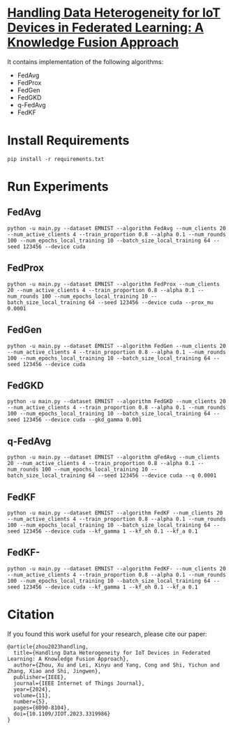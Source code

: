 # [Handling Data Heterogeneity for IoT Devices in Federated Learning: A Knowledge Fusion Approach](https://ieeexplore.ieee.org/abstract/document/10265259)
It contains implementation of the following algorithms:
* FedAvg
* FedProx
* FedGen
* FedGKD
* q-FedAvg
* FedKF

# Install Requirements
```shell
pip install -r requirements.txt
```

# Run Experiments

## FedAvg
```shell
python -u main.py --dataset EMNIST --algorithm FedAvg --num_clients 20 --num_active_clients 4 --train_proportion 0.8 --alpha 0.1 --num_rounds 100 --num_epochs_local_training 10 --batch_size_local_training 64 --seed 123456 --device cuda
```

## FedProx
```shell
python -u main.py --dataset EMNIST --algorithm FedProx --num_clients 20 --num_active_clients 4 --train_proportion 0.8 --alpha 0.1 --num_rounds 100 --num_epochs_local_training 10 --batch_size_local_training 64 --seed 123456 --device cuda --prox_mu 0.0001
```

## FedGen
```shell
python -u main.py --dataset EMNIST --algorithm FedGen --num_clients 20 --num_active_clients 4 --train_proportion 0.8 --alpha 0.1 --num_rounds 100 --num_epochs_local_training 10 --batch_size_local_training 64 --seed 123456 --device cuda
```

## FedGKD
```shell
python -u main.py --dataset EMNIST --algorithm FedGKD --num_clients 20 --num_active_clients 4 --train_proportion 0.8 --alpha 0.1 --num_rounds 100 --num_epochs_local_training 10 --batch_size_local_training 64 --seed 123456 --device cuda --gkd_gamma 0.001
```

## q-FedAvg
```shell
python -u main.py --dataset EMNIST --algorithm qFedAvg --num_clients 20 --num_active_clients 4 --train_proportion 0.8 --alpha 0.1 --num_rounds 100 --num_epochs_local_training 10 --batch_size_local_training 64 --seed 123456 --device cuda --q 0.0001
```

## FedKF
```shell
python -u main.py --dataset EMNIST --algorithm FedKF --num_clients 20 --num_active_clients 4 --train_proportion 0.8 --alpha 0.1 --num_rounds 100 --num_epochs_local_training 10 --batch_size_local_training 64 --seed 123456 --device cuda --kf_gamma 1 --kf_oh 0.1 --kf_a 0.1
```

## FedKF-
```shell
python -u main.py --dataset EMNIST --algorithm FedKF- --num_clients 20 --num_active_clients 4 --train_proportion 0.8 --alpha 0.1 --num_rounds 100 --num_epochs_local_training 10 --batch_size_local_training 64 --seed 123456 --device cuda --kf_gamma 1 --kf_oh 0.1 --kf_a 0.1
```

# Citation
If you found this work useful for your research, please cite our paper:
```shell
@article{zhou2023handling,
  title={Handling Data Heterogeneity for IoT Devices in Federated Learning: A Knowledge Fusion Approach},
  author={Zhou, Xu and Lei, Xinyu and Yang, Cong and Shi, Yichun and Zhang, Xiao and Shi, Jingwen},
  publisher={IEEE},
  journal={IEEE Internet of Things Journal},
  year={2024},
  volume={11},
  number={5},
  pages={8090-8104},
  doi={10.1109/JIOT.2023.3319986}
}
```
